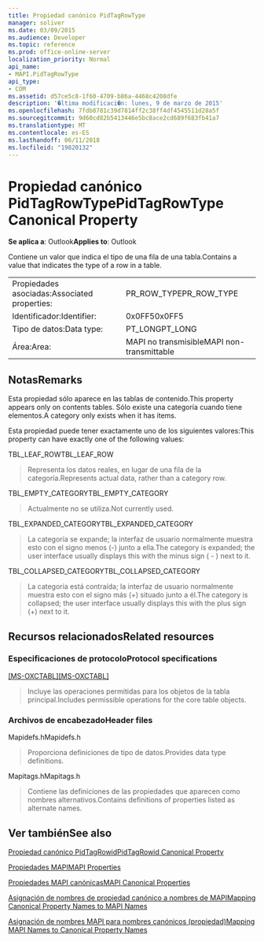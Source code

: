 ```yaml
---
title: Propiedad canónico PidTagRowType
manager: soliver
ms.date: 03/09/2015
ms.audience: Developer
ms.topic: reference
ms.prod: office-online-server
localization_priority: Normal
api_name:
- MAPI.PidTagRowType
api_type:
- COM
ms.assetid: d57ce5c8-1f60-4709-b86a-4468c4208dfe
description: '�ltima modificaci�n: lunes, 9 de marzo de 2015'
ms.openlocfilehash: 7fdb8781c39d7814ff2c38ff4df4545511d28a5f
ms.sourcegitcommit: 9d60cd82b5413446e5bc8ace2cd689f683fb41a7
ms.translationtype: MT
ms.contentlocale: es-ES
ms.lasthandoff: 06/11/2018
ms.locfileid: "19820132"
---
```

# <a name="pidtagrowtype-canonical-property"></a><span data-ttu-id="9a049-103">Propiedad canónico PidTagRowType</span><span class="sxs-lookup"><span data-stu-id="9a049-103">PidTagRowType Canonical Property</span></span>

  
  
<span data-ttu-id="9a049-104">**Se aplica a**: Outlook</span><span class="sxs-lookup"><span data-stu-id="9a049-104">**Applies to**: Outlook</span></span> 
  
<span data-ttu-id="9a049-105">Contiene un valor que indica el tipo de una fila de una tabla.</span><span class="sxs-lookup"><span data-stu-id="9a049-105">Contains a value that indicates the type of a row in a table.</span></span>
  
|||
|:-----|:-----|
|<span data-ttu-id="9a049-106">Propiedades asociadas:</span><span class="sxs-lookup"><span data-stu-id="9a049-106">Associated properties:</span></span>  <br/> |<span data-ttu-id="9a049-107">PR_ROW_TYPE</span><span class="sxs-lookup"><span data-stu-id="9a049-107">PR_ROW_TYPE</span></span>  <br/> |
|<span data-ttu-id="9a049-108">Identificador:</span><span class="sxs-lookup"><span data-stu-id="9a049-108">Identifier:</span></span>  <br/> |<span data-ttu-id="9a049-109">0x0FF5</span><span class="sxs-lookup"><span data-stu-id="9a049-109">0x0FF5</span></span>  <br/> |
|<span data-ttu-id="9a049-110">Tipo de datos:</span><span class="sxs-lookup"><span data-stu-id="9a049-110">Data type:</span></span>  <br/> |<span data-ttu-id="9a049-111">PT_LONG</span><span class="sxs-lookup"><span data-stu-id="9a049-111">PT_LONG</span></span>  <br/> |
|<span data-ttu-id="9a049-112">Área:</span><span class="sxs-lookup"><span data-stu-id="9a049-112">Area:</span></span>  <br/> |<span data-ttu-id="9a049-113">MAPI no transmisible</span><span class="sxs-lookup"><span data-stu-id="9a049-113">MAPI non-transmittable</span></span>  <br/> |
   
## <a name="remarks"></a><span data-ttu-id="9a049-114">Notas</span><span class="sxs-lookup"><span data-stu-id="9a049-114">Remarks</span></span>

<span data-ttu-id="9a049-115">Esta propiedad sólo aparece en las tablas de contenido.</span><span class="sxs-lookup"><span data-stu-id="9a049-115">This property appears only on contents tables.</span></span> <span data-ttu-id="9a049-116">Sólo existe una categoría cuando tiene elementos.</span><span class="sxs-lookup"><span data-stu-id="9a049-116">A category only exists when it has items.</span></span>
  
<span data-ttu-id="9a049-117">Esta propiedad puede tener exactamente uno de los siguientes valores:</span><span class="sxs-lookup"><span data-stu-id="9a049-117">This property can have exactly one of the following values:</span></span>
  
<span data-ttu-id="9a049-118">TBL_LEAF_ROW</span><span class="sxs-lookup"><span data-stu-id="9a049-118">TBL_LEAF_ROW</span></span> 
  
> <span data-ttu-id="9a049-119">Representa los datos reales, en lugar de una fila de la categoría.</span><span class="sxs-lookup"><span data-stu-id="9a049-119">Represents actual data, rather than a category row.</span></span>
    
<span data-ttu-id="9a049-120">TBL_EMPTY_CATEGORY</span><span class="sxs-lookup"><span data-stu-id="9a049-120">TBL_EMPTY_CATEGORY</span></span> 
  
> <span data-ttu-id="9a049-121">Actualmente no se utiliza.</span><span class="sxs-lookup"><span data-stu-id="9a049-121">Not currently used.</span></span>
    
<span data-ttu-id="9a049-122">TBL_EXPANDED_CATEGORY</span><span class="sxs-lookup"><span data-stu-id="9a049-122">TBL_EXPANDED_CATEGORY</span></span> 
  
> <span data-ttu-id="9a049-123">La categoría se expande; la interfaz de usuario normalmente muestra esto con el signo menos (-) junto a ella.</span><span class="sxs-lookup"><span data-stu-id="9a049-123">The category is expanded; the user interface usually displays this with the minus sign ( - ) next to it.</span></span>
    
<span data-ttu-id="9a049-124">TBL_COLLAPSED_CATEGORY</span><span class="sxs-lookup"><span data-stu-id="9a049-124">TBL_COLLAPSED_CATEGORY</span></span> 
  
> <span data-ttu-id="9a049-125">La categoría está contraída; la interfaz de usuario normalmente muestra esto con el signo más (+) situado junto a él.</span><span class="sxs-lookup"><span data-stu-id="9a049-125">The category is collapsed; the user interface usually displays this with the plus sign (+) next to it.</span></span>
    
## <a name="related-resources"></a><span data-ttu-id="9a049-126">Recursos relacionados</span><span class="sxs-lookup"><span data-stu-id="9a049-126">Related resources</span></span>

### <a name="protocol-specifications"></a><span data-ttu-id="9a049-127">Especificaciones de protocolo</span><span class="sxs-lookup"><span data-stu-id="9a049-127">Protocol specifications</span></span>

<span data-ttu-id="9a049-128">[[MS-OXCTABL]](http://msdn.microsoft.com/library/d33612dc-36a8-4623-8a26-c156cf8aae4b%28Office.15%29.aspx)</span><span class="sxs-lookup"><span data-stu-id="9a049-128">[[MS-OXCTABL]](http://msdn.microsoft.com/library/d33612dc-36a8-4623-8a26-c156cf8aae4b%28Office.15%29.aspx)</span></span>
  
> <span data-ttu-id="9a049-129">Incluye las operaciones permitidas para los objetos de la tabla principal.</span><span class="sxs-lookup"><span data-stu-id="9a049-129">Includes permissible operations for the core table objects.</span></span>
    
### <a name="header-files"></a><span data-ttu-id="9a049-130">Archivos de encabezado</span><span class="sxs-lookup"><span data-stu-id="9a049-130">Header files</span></span>

<span data-ttu-id="9a049-131">Mapidefs.h</span><span class="sxs-lookup"><span data-stu-id="9a049-131">Mapidefs.h</span></span>
  
> <span data-ttu-id="9a049-132">Proporciona definiciones de tipo de datos.</span><span class="sxs-lookup"><span data-stu-id="9a049-132">Provides data type definitions.</span></span>
    
<span data-ttu-id="9a049-133">Mapitags.h</span><span class="sxs-lookup"><span data-stu-id="9a049-133">Mapitags.h</span></span>
  
> <span data-ttu-id="9a049-134">Contiene las definiciones de las propiedades que aparecen como nombres alternativos.</span><span class="sxs-lookup"><span data-stu-id="9a049-134">Contains definitions of properties listed as alternate names.</span></span>
    
## <a name="see-also"></a><span data-ttu-id="9a049-135">Ver también</span><span class="sxs-lookup"><span data-stu-id="9a049-135">See also</span></span>



[<span data-ttu-id="9a049-136">Propiedad canónico PidTagRowid</span><span class="sxs-lookup"><span data-stu-id="9a049-136">PidTagRowid Canonical Property</span></span>](pidtagrowid-canonical-property.md)


[<span data-ttu-id="9a049-137">Propiedades MAPI</span><span class="sxs-lookup"><span data-stu-id="9a049-137">MAPI Properties</span></span>](mapi-properties.md)
  
[<span data-ttu-id="9a049-138">Propiedades MAPI canónicas</span><span class="sxs-lookup"><span data-stu-id="9a049-138">MAPI Canonical Properties</span></span>](mapi-canonical-properties.md)
  
[<span data-ttu-id="9a049-139">Asignación de nombres de propiedad canónico a nombres de MAPI</span><span class="sxs-lookup"><span data-stu-id="9a049-139">Mapping Canonical Property Names to MAPI Names</span></span>](mapping-canonical-property-names-to-mapi-names.md)
  
[<span data-ttu-id="9a049-140">Asignación de nombres MAPI para nombres canónicos (propiedad)</span><span class="sxs-lookup"><span data-stu-id="9a049-140">Mapping MAPI Names to Canonical Property Names</span></span>](mapping-mapi-names-to-canonical-property-names.md)


